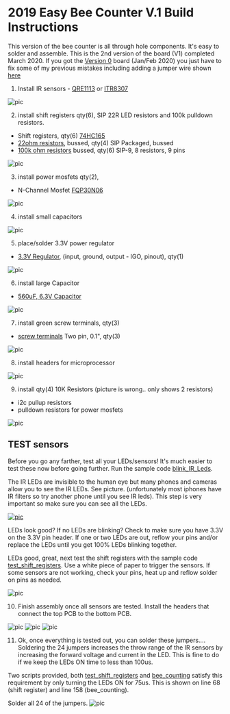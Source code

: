 # 2019 Easy Bee Counter V.1 Build Instructions

This version of the bee counter is all through hole components. It's easy to solder and assemble. This is the 2nd version of the board (V1) completed March 2020. If you got the [Version 0](https://github.com/hydronics2/2019-easy-bee-counter/tree/b06d461f1881f2709d81f82d817dc76170a77fa7) board (Jan/Feb 2020) you just have to fix some of my previous mistakes including adding a jumper wire shown [here](https://github.com/hydronics2/2019-easy-bee-counter/blob/master/instructions/archive)

1) Install IR sensors - [QRE1113](https://www.mouser.com/ProductDetail/512-QRE1113f) or [ITR8307](https://lcsc.com/product-detail/Photo-Interrupter_Everlight-Elec-ITR8307_C63451.html)

![pic](https://github.com/hydronics2/2019-easy-bee-counter/blob/master/instructions/pics/ir_sensors.PNG)

2) install shift registers qty(6), SIP 22R LED resistors and 100k pulldown resistors.
- Shift registers, qty(6) [74HC165](https://www.mouser.com/ProductDetail/595-CD74HC165E)
- [22ohm resistors](https://www.mouser.com/ProductDetail/Xicon/266-22-RC?qs=sGAEpiMZZMvrmc6UYKmaNXFefT4dxyTCwtpTxTI0yoo%3D), bussed, qty(4)
SIP Packaged, bussed
- [100k ohm resistors](https://www.mouser.com/ProductDetail/IRC-TT-Electronics/L091S104LF?qs=sGAEpiMZZMvrmc6UYKmaNdnTrsZX%2FuSiyGduauH5Qpc%3D) bussed, qty(6)
SIP-9, 8 resistors, 9 pins

![pic](https://github.com/hydronics2/2019-easy-bee-counter/blob/master/instructions/pics/registers.PNG)

3) install power mosfets qty(2),
- N-Channel Mosfet [FQP30N06](https://www.mouser.com/ProductDetail/512-FQP30N06L)

![pic](https://github.com/hydronics2/2019-easy-bee-counter/blob/master/instructions/pics/PowerMosfets.PNG)

4) install small capacitors

![pic](https://github.com/hydronics2/2019-easy-bee-counter/blob/master/instructions/pics/small_capacitors.PNG)

5) place/solder 3.3V power regulator

- [3.3V Regulator](https://www.mouser.com/ProductDetail/Microchip-Technology/MCP1826S-3302E-AB?qs=sGAEpiMZZMsGz1a6aV8DcJ7KfjtCj7Xd5CqQpyOghgk%3D), (input, ground, output - IGO, pinout), qty(1)

![pic](https://github.com/hydronics2/2019-easy-bee-counter/blob/master/instructions/pics/3vRegulator.PNG)

6) install large Capacitor

- [560uF, 6.3V Capacitor](https://www.mouser.com/ProductDetail/661-APSC6R3L561MH08S)

![pic](https://github.com/hydronics2/2019-easy-bee-counter/blob/master/instructions/pics/capacitor.PNG)

7) install green screw terminals, qty(3)

- [screw terminals](https://www.mouser.com/ProductDetail/490-TB006-508-02BE) Two pin, 0.1", qty(3)

![pic](https://github.com/hydronics2/2019-easy-bee-counter/blob/master/instructions/pics/headers.PNG)

8) install headers for microprocessor

![pic](https://github.com/hydronics2/2019-easy-bee-counter/blob/master/instructions/pics/uHeaders.PNG)

9) install qty(4) 10K Resistors (picture is wrong.. only shows 2 resistors)
- i2c pullup resistors
- pulldown resistors for power mosfets

![pic](https://github.com/hydronics2/2019-easy-bee-counter/blob/master/instructions/pics/10kPullup.PNG)

## TEST sensors
Before you go any farther, test all your LEDs/sensors! It's much easier to test these now before going further.
Run the sample code [blink_IR_Leds](https://github.com/hydronics2/2019-easy-bee-counter/blob/master/arduino/Blink_IR_Leds/Blink_IR_Leds.ino).

The IR LEDs are invisible to the human eye but many phones and cameras allow you to see the IR LEDs. See picture. (unfortunately most iphones have IR filters so try another phone until you see IR leds). This step is very important so make sure you can see all the LEDs.

[![pic](https://github.com/hydronics2/2019-easy-bee-counter/blob/master/instructions/pics/LEDs_blinking.PNG)](https://youtu.be/hH9fQr7Om6E)

LEDs look good? If no LEDs are blinking? Check to make sure you have 3.3V on the 3.3V pin header. If one or two LEDs are out, reflow your pins and/or replace the LEDs until you get 100% LEDs blinking together.

LEDs good, great, next test the shift registers with the sample code [test_shift_registers](https://github.com/hydronics2/2019-easy-bee-counter/blob/master/arduino/test_shift_registers/test_shift_registers.ino). Use a white piece of paper to trigger the sensors. If some sensors are not working, check your pins, heat up and reflow solder on pins as needed.

![pic](https://github.com/hydronics2/2019-easy-bee-counter/blob/master/instructions/pics/serial_output.PNG)

10) Finish assembly once all sensors are tested. Install the headers that connect the top PCB to the bottom PCB.

![pic](https://github.com/hydronics2/2019-easy-bee-counter/blob/master/instructions/pics/headers_bottom.PNG)
![pic](https://github.com/hydronics2/2019-easy-bee-counter/blob/master/instructions/pics/finished.jpg)
![pic](https://github.com/hydronics2/2019-easy-bee-counter/blob/master/instructions/pics/finished2.jpg)


11) Ok, once everything is tested out, you can solder these jumpers.... Soldering the 24 jumpers increases the throw range of the IR sensors by increasing the forward voltage and current in the LED. This is fine to do if we keep the LEDs ON time to less than 100us.

Two scripts provided, both [test_shift_registers](https://github.com/hydronics2/2019-easy-bee-counter/blob/master/arduino/test_shift_registers/test_shift_registers.ino) and [bee_counting](https://github.com/hydronics2/2019-easy-bee-counter/blob/master/arduino/bee_counting/bee_counting.ino) satisfy this requirement by only turning the LEDs ON for 75us.  This is shown on line 68 (shift register) and line 158 (bee_counting).

Solder all 24 of the jumpers.
![pic](https://github.com/hydronics2/2019-easy-bee-counter/blob/master/instructions/pics/jumpers.PNG)
